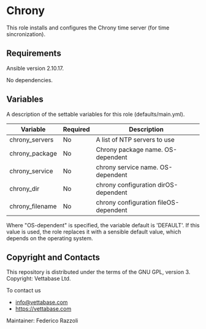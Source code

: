 # Chrony

This role installs and configures the Chrony time server (for time sincronization).


## Requirements

Ansible version 2.10.17.

No dependencies.


## Variables

A description of the settable variables for this role (defaults/main.yml).

| Variable           | Required | Description                            |
|--------------------|----------|----------------------------------------|
| chrony_servers     | No       | A list of NTP servers to use           |
| chrony_package     | No       | Chrony package name. OS-dependent      |
| chrony_service     | No       | chrony service name. OS-dependent      |
| chrony_dir         | No       | chrony configuration dirOS-dependent   |
| chrony_filename    | No       | chrony configuration fileOS-dependent  |

Where "OS-dependent" is specified, the variable default is 'DEFAULT'. If this value
is used, the role replaces it with a sensible default value, which depends on the
operating system.


## Copyright and Contacts

This repository is distributed under the terms of the GNU GPL, version 3. Copyright: Vettabase Ltd.

To contact us

* info@vettabase.com
* https://vettabase.com

Maintainer: Federico Razzoli
